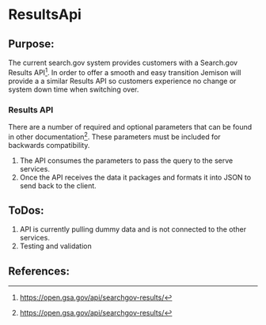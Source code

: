 # ResultsApi
## Purpose:
The current search.gov system provides customers with a Search.gov Results API[^1]. In order to offer a smooth and easy transition Jemison will provide a a similar Results API so customers experience no change or system down time when switching over. 

### Results API
There are a number of required and optional parameters that can be found in other documentation[^1]. These parameters must be included for backwards compatibility. 

1. The API consumes the parameters to pass the query to the serve services. 
2. Once the API receives the data it packages and formats it into JSON to send back to the client. 

## ToDos: 
1. API is currently pulling dummy data and is not connected to the other services. 
2. Testing and validation 


## References: 
[^1]: https://open.gsa.gov/api/searchgov-results/
